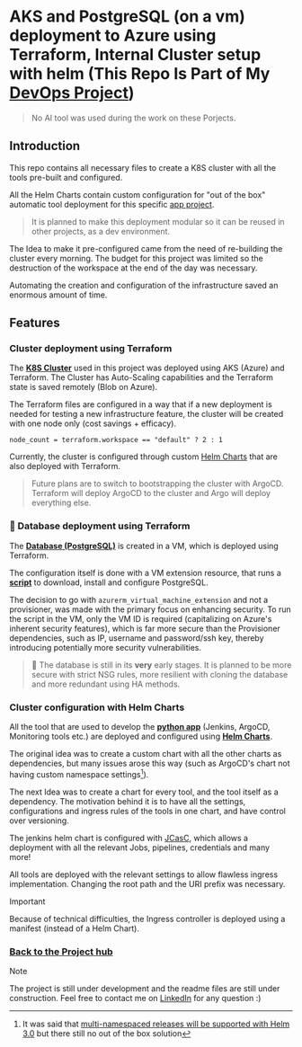 # AKS and PostgreSQL (on a vm) deployment to Azure using Terraform, Internal Cluster setup with helm (This Repo Is Part of My [DevOps Project](https://github.com/arieluchka/DevOps-Portfolio#k8s-development-and-production-space))


> No AI tool was used during the work on these Porjects.

<!-- ## Python application, pipelines and image building -->
## Introduction 
This repo contains all necessary files to create a K8S cluster with all the tools pre-built and configured. 

All the Helm Charts contain custom configuration for "out of the box" automatic tool deployment for this specific [app project](https://github.com/arieluchka/aks-cluster-project-app/tree/main#python-application-pipelines-and-image-building-this-repo-is-part-of-my-devops-project).
> It is planned to make this deployment modular so it can be reused in other projects, as a dev environment.

The Idea to make it pre-configured came from the need of re-building the cluster every morning. The budget for this project was limited so the destruction of the workspace at the end of the day was necessary. 

Automating the creation and configuration of the infrastructure saved an enormous amount of time.

## Features
###  Cluster deployment using Terraform 

The [**K8S Cluster**](https://github.com/arieluchka/aks-cluster-project/blob/main/terraform%20file%20for%20cluster%20creation/main.tf) used in this project was deployed using AKS (Azure) and Terraform.
The Cluster has Auto-Scaling capabilities and the Terraform state is saved remotely (Blob on Azure). 

The Terraform files are configured in a way that if a new deployment is needed for testing a new infrastructure feature, the cluster will be created with one node only (cost savings + efficacy).

`node_count = terraform.workspace == "default" ? 2 : 1`

Currently, the cluster is configured through custom [Helm Charts](https://github.com/arieluchka/aks-cluster-project/tree/main/helm-charts) that are also deployed with Terraform. 

> Future plans are to switch to bootstrapping the cluster with ArgoCD. Terraform will deploy ArgoCD to the cluster and Argo will deploy everything else.

### 🚧 Database deployment using Terraform

The [**Database (PostgreSQL)**](https://github.com/arieluchka/aks-cluster-project/tree/main/DB-terraform) is created in a VM, which is deployed using Terraform. 

The configuration itself is done with a VM extension resource, that runs a [**script**](https://github.com/arieluchka/aks-cluster-project/blob/main/DB-terraform/testscript.sh) to download, install and configure PostgreSQL.

The decision to go with `azurerm_virtual_machine_extension` and not a provisioner, was made with the primary focus on enhancing security. To run the script in the VM, only the VM ID is required (capitalizing on Azure's inherent security features), which is far more secure than the Provisioner dependencies, such as IP, username and password/ssh key, thereby introducing potentially more security vulnerabilities.


> 🚧 The database is still in its **very** early stages. It is planned to be more secure with strict NSG rules, more resilient with cloning the database and more redundant using HA methods.

### Cluster configuration with Helm Charts

All the tool that are used to develop the [**python app**](https://github.com/arieluchka/aks-cluster-project-app) (Jenkins, ArgoCD, Monitoring tools etc.) are deployed and configured using [**Helm Charts**](https://github.com/arieluchka/aks-cluster-project/tree/main/helm-charts).

The original idea was to create a custom chart with all the other charts as dependencies, but many issues arose this way (such as ArgoCD's chart not having custom namespace settings[^1]).

The next Idea was to create a chart for every tool, and the tool itself as a dependency. The motivation behind it is to have all the settings, configurations and ingress rules of the tools in one chart, and have control over versioning.

The jenkins helm chart is configured with [JCasC](https://www.jenkins.io/projects/jcasc/),
which allows a deployment  with all the relevant Jobs, pipelines, credentials and many more!

All tools are deployed with the relevant settings to allow flawless ingress implementation. Changing the root path and the URI prefix was necessary.

> [!IMPORTANT]
> Because of technical difficulties, the Ingress controller is deployed using a manifest (instead of a Helm Chart).



### [Back to the Project hub](https://github.com/arieluchka/DevOps-Portfolio#k8s-development-and-production-space)


> [!NOTE]
> The project is still under development and the readme files are still under construction. Feel free to contact me on 
[LinkedIn](https://www.linkedin.com/in/ariel-agranovich-990629264 "my linkedin porfile :)")
 for any question :) 





[^1]: It was said that [multi-namespaced releases will be supported with Helm 3.0](https://github.com/helm/helm/issues/2060) but there still no out of the box solution